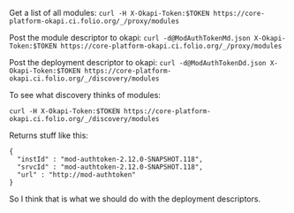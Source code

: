 Get a list of all modules:
`curl -H X-Okapi-Token:$TOKEN https://core-platform-okapi.ci.folio.org/_/proxy/modules`

Post the module descriptor to okapi:
`curl -d@ModAuthTokenMd.json X-Okapi-Token:$TOKEN https://core-platform-okapi.ci.folio.org/_/proxy/modules`

Post the deployment descriptor to okapi:
`curl -d@ModAuthTokenDd.json X-Okapi-Token:$TOKEN https://core-platform-okapi.ci.folio.org/_/discovery/modules`

To see what discovery thinks of modules:
```
curl -H X-Okapi-Token:$TOKEN https://core-platform-okapi.ci.folio.org/_/discovery/modules
```
Returns stuff like this:
```
{
  "instId" : "mod-authtoken-2.12.0-SNAPSHOT.118",
  "srvcId" : "mod-authtoken-2.12.0-SNAPSHOT.118",
  "url" : "http://mod-authtoken"
}
```
So I think that is what we should do with the deployment descriptors.